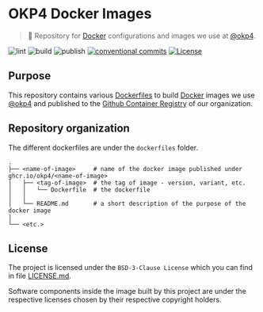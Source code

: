 # OKP4 Docker Images

> 🐳 Repository for [Docker](https://www.docker.com/what-docker) configurations and images we use at [@okp4][okp4].

![lint](https://img.shields.io/github/workflow/status/okp4/docker-images/Lint?label=lint&style=for-the-badge&logo=github)
![build](https://img.shields.io/github/workflow/status/okp4/docker-images/Build?label=build&style=for-the-badge&logo=github)
![publish](https://img.shields.io/github/workflow/status/okp4/docker-images/Publish?label=publish&style=for-the-badge&logo=github)
[![conventional commits](https://img.shields.io/badge/Conventional%20Commits-1.0.0-yellow.svg?logo=conventionalcommits&style=for-the-badge)](https://conventionalcommits.org)
[![License](https://img.shields.io/badge/License-BSD_3--Clause-blue.svg?style=for-the-badge)](https://opensource.org/licenses/BSD-3-Clause)

## Purpose

This repository contains various [Dockerfiles][dockerfiles] to build [Docker][docker] images we use [@okp4][okp4] and published to the [Github
Container Registry](https://github.com/orgs/okp4/packages) of our organization.

## Repository organization

The different dockerfiles are under the `dockerfiles` folder.

```text
.
├── <name-of-image>     # name of the docker image published under ghcr.io/okp4/<name-of-image>
│   ├── <tag-of-image>  # the tag of image - version, variant, etc.
│   │   └── Dockerfile  # the dockerfile
│   │
│   └── README.md       # a short description of the purpose of the docker image 
│
└── <etc.>
```

## License

The project is licensed under the `BSD-3-Clause License` which you can find in file [LICENSE.md](LICENSE).

Software components inside the image built by this project are under the respective licenses chosen by their respective copyright holders.

[dockerfiles]: https://docs.docker.com/engine/reference/builder/
[docker]: https://www.docker.com/what-docker
[okp4]: http://okp4.com
